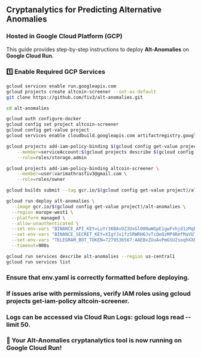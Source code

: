 ## Cryptanalytics for Predicting Alternative Anomalies
### Hosted in Google Cloud Platform (GCP)

This guide provides step-by-step instructions to deploy **Alt-Anomalies** on **Google Cloud Run**.

### **1️⃣ Enable Required GCP Services**

```sh
gcloud services enable run.googleapis.com
gcloud projects create altcoin-screener --set-as-default
git clone https://github.com/fiv3/alt-anomalies.git

cd alt-anomalies

gcloud auth configure-docker
gcloud config set project altcoin-screener
gcloud config get-value project
gcloud services enable cloudbuild.googleapis.com artifactregistry.googleapis.com

gcloud projects add-iam-policy-binding $(gcloud config get-value project) \
    --member=serviceAccount:$(gcloud projects describe $(gcloud config get-value project) --format="value(projectNumber)")@cloudbuild.gserviceaccount.com \
    --role=roles/storage.admin

gcloud projects add-iam-policy-binding altcoin-screener \
    --member=user:varimathrasfiv3@gmail.com \
    --role=roles/owner

gcloud builds submit --tag gcr.io/$(gcloud config get-value project)/alt-anomalies .

gcloud run deploy alt-anomalies \
  --image gcr.io/$(gcloud config get-value project)/alt-anomalies \
  --region europe-west1 \
  --platform managed \
  --allow-unauthenticated \
  --set-env-vars "BINANCE_API_KEY=LuYr36BAvOZ3UxGlO00wWGpE1gwFvhjd1zMqEMXvfXy4qOkOtIh20jjDLDolVe7E" \
  --set-env-vars "BINANCE_SECRET_KEY=XIgYJx1fz5RWRH6JvTcQeQzMP4RmfMaVU78GeZDFvzsEuAxZMzZ7KV8FpDCmM0vT" \
  --set-env-vars "TELEGRAM_BOT_TOKEN=7279536567:AAEBxZUuAvPmGSU2soqhXXFOr7WU7kVmG5I" \
  --timeout=900s

gcloud run services describe alt-anomalies --region us-central1
gcloud run services list
```

### Ensure that env.yaml is correctly formatted before deploying.

### If issues arise with permissions, verify IAM roles using gcloud projects get-iam-policy altcoin-screener.

### Logs can be accessed via Cloud Run Logs: gcloud logs read --limit 50.

### 🚀 Your Alt-Anomalies cryptanalytics tool is now running on Google Cloud Run!

